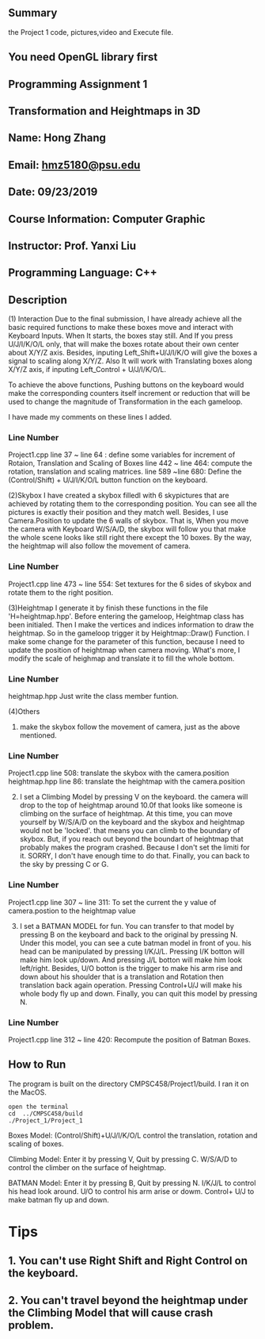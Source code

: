## Summary
the Project 1 code, pictures,video and Execute file.
## You need OpenGL library first
## Programming Assignment 1
## Transformation and Heightmaps in 3D
## Name: Hong Zhang
## Email: hmz5180@psu.edu
## Date: 09/23/2019
## Course Information: Computer Graphic
## Instructor: Prof. Yanxi Liu
## Programming Language: C++

## Description
(1) Interaction
Due to the final submission, I have already achieve all the basic  required functions to make these boxes move and interact with Keyboard Inputs. When It starts, the boxes stay still. And If you   press U/J/I/K/O/L only, that will make the boxes rotate about their own center about X/Y/Z  axis. Besides, inputing Left_Shift+U/J/I/K/O will give the boxes a signal to scaling along X/Y/Z. Also It will work with Translating boxes along X/Y/Z axis, if inputing Left_Control + U/J/I/K/O/L.

To achieve the above functions, Pushing buttons on the keyboard would make the corresponding counters itself increment or reduction that will be used to change the magnitude of Transformation in the each gameloop.

I have made my comments on these lines I added.

### Line Number
Project1.cpp
line 37 ~ line 64 : define some variables for increment of Rotaion, Translation and Scaling of Boxes
line 442 ~ line 464: compute the rotation, translation and scaling matrices.
line 589 ~line 680: Define the (Control/Shift) + U/J/I/K/O/L button function on the keyboard.

(2)Skybox
I have created a skybox filledl with 6 skypictures that are achieved by rotating them to the corresponding position. You can see all the pictures is exactly their position and they match well. Besides, I use Camera.Position to update the 6 walls of skybox. That is, When you move the camera with Keyboard W/S/A/D, the skybox will follow you that make the whole scene looks like still right there except the 10 boxes. By the way, the heightmap will also follow the movement of camera.

### Line Number
Project1.cpp
line 473 ~ line 554: Set textures for the 6 sides of skybox and rotate them to the right position.

(3)Heightmap
I generate it by finish these functions in the file 'H=heightmap.hpp'. Before entering the gameloop, Heightmap class has been initialed. Then I make the vertices and indices information to draw the heightmap. So in the gameloop trigger it by Heightmap::Draw() Function. I make some change for the parameter of this function, because I need to update the position of heightmap when camera moving. What's more, I modify the scale of heighmap and translate it to fill the whole bottom.

### Line Number
heightmap.hpp
Just write the class member funtion.

(4)Others
1. make the skybox follow the movement of camera, just as the above mentioned.

### Line Number
Project1.cpp
line 508: translate the skybox with the camera.position 
heightmap.hpp
line 86: translate the heightmap with the camera.position

2. I set a Climbing Model by pressing V on the keyboard. the camera will drop to the top of heightmap around 10.0f that looks like someone is climbing on the surface of heightmap. At this time, you can move yourself by W/S/A/D on the keyboard and the skybox and heightmap would not be 'locked'. that means you can climb to the boundary of skybox. But, if you reach out beyond the boundart of heightmap that probably makes the program crashed. Because I don't set the limiti for it. SORRY, I don't have enough time to do that. Finally, you can back to the sky by pressing C or G.

### Line Number
Project1.cpp
line 307 ~ line 311: To set the current the y value of camera.postion to the heightmap value

3. I set  a BATMAN MODEL for fun. You can transfer to that model by pressing B on the keyboard and back to the original by pressing N. Under this model, you can see a cute batman model in front of you. his head can be manipulated by pressing I/K/J/L. Pressing I/K botton will make him look up/down. And pressing J/L botton will make him look left/right.  Besides, U/O botton is the trigger to make his arm rise and down about his shoulder that is a translation and Rotation then translation back again operation. Pressing Control+U/J will make his whole body fly up and down. Finally, you can quit this model by pressing N.

### Line Number
Project1.cpp
line 312 ~ line 420: Recompute the position of Batman Boxes. 

## How to Run
The program is built on the directory CMPSC458/Project1/build. I ran it on the MacOS.

    open the terminal
    cd  ../CMPSC458/build
    ./Project_1/Project_1

Boxes Model:
    (Control/Shift)+U/J/I/K/O/L control the translation, rotation and scaling of boxes.

Climbing Model:
    Enter it by pressing V, Quit by pressing C.
    W/S/A/D to control the climber on the surface of heightmap.

BATMAN Model:
    Enter it by pressing B, Quit by pressing N.
    I/K/J/L to control his head look around.
    U/O to control his arm arise or dowm.
    Control+ U/J to make batman fly up and down.

# Tips
## 1. You can't use Right Shift and Right Control on the keyboard. 
## 2. You can't travel beyond the heightmap under the Climbing Model that will cause crash problem.

